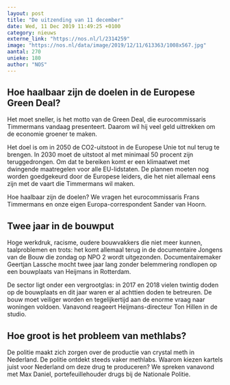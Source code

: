 ```yaml
---
layout: post
title: "De uitzending van 11 december"
date: Wed, 11 Dec 2019 11:49:25 +0100
category: nieuws
externe_link: "https://nos.nl/l/2314259"
image: "https://nos.nl/data/image/2019/12/11/613363/1008x567.jpg"
aantal: 270
unieke: 180
author: "NOS"
---
```


<h2>Hoe haalbaar zijn de doelen in de Europese Green Deal?</h2>
<p>Het moet sneller, is het motto van de Green Deal, die eurocommissaris Timmermans vandaag presenteert. Daarom wil hij veel geld uittrekken om de economie groener te maken.</p>
<p>Het doel is om in 2050 de CO2-uitstoot in de Europese Unie tot nul terug te brengen. In 2030 moet de uitstoot al met minimaal 50 procent zijn teruggedrongen. Om dat te bereiken komt er een klimaatwet met dwingende maatregelen voor alle EU-lidstaten. De plannen moeten nog worden goedgekeurd door de Europese leiders, die het niet allemaal eens zijn met de vaart die Timmermans wil maken.</p>
<p>Hoe haalbaar zijn de doelen? We vragen het eurocommissaris Frans Timmermans en onze eigen Europa-correspondent Sander van Hoorn.</p>
<h2>Twee jaar in de bouwput</h2>
<p>Hoge werkdruk, racisme, oudere bouwvakkers die niet meer kunnen, taalproblemen en trots: het komt allemaal terug in de documentaire Jongens van de Bouw die zondag op NPO 2 wordt uitgezonden. Documentairemaker Geertjan Lassche mocht twee jaar lang zonder belemmering rondlopen op een bouwplaats van Heijmans in Rotterdam.</p>
<p>De sector ligt onder een vergrootglas: in 2017 en 2018 vielen twintig doden op de bouwplaats en dit jaar waren er al achttien doden te betreuren. De bouw moet veiliger worden en tegelijkertijd aan de enorme vraag naar woningen voldoen. Vanavond reageert Heijmans-directeur Ton Hillen in de studio.</p>
<h2>Hoe groot is het probleem van methlabs?</h2>
<p>De politie maakt zich zorgen over de productie van crystal meth in Nederland. De politie ontdekt steeds vaker methlabs. Waarom kiezen kartels juist voor Nederland om deze drug te produceren? We spreken vanavond met Max Daniel, portefeuillehouder drugs bij de Nationale Politie.</p>
